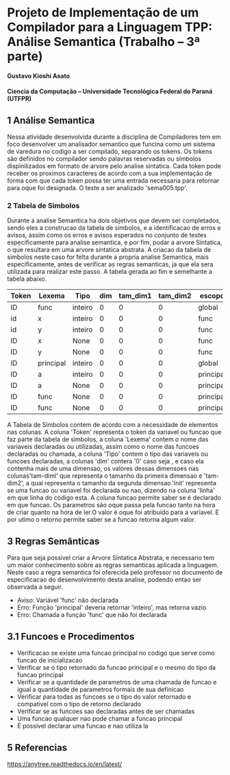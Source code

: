 # Projeto de Implementação de um Compilador para a Linguagem TPP: Análise Semantica (Trabalho – 3ª parte)
#### Gustavo Kioshi Asato
#### Ciencia da Computação – Universidade Tecnológica Federal do Paraná (UTFPR)
## 1 Análise Semantica
Nessa atividade desenvolvida durante a disciplina de Compiladores tem em foco desenvolver um analisador semantico que funcina como um sistema de varedura no codigo a ser compilado, separando os tokens. Os tokens são definidos no compilador sendo palavras reservadas ou símbolos dispinilizados em formato de arvore pelo analise sintatica. Cada token pode receber os proximos caracteres de acordo com a sua implementação de forma com que cada token possa ter uma entrada necessaria para retornar para oque foi designada.
O teste a ser analizado 'sema005.tpp'.
### 2 Tabela de Simbolos
Durante a analise Semantica ha dois objetivos que devem ser completados, sendo eles a construcao da tabela de simbolos, e a identificacao de erros e avisos, assim como os erros e avisos esperados no conjunto de testes especificamente para analise semantica, e por fim, podar a arvore Sintatica, o que resultara em uma arvore sintatica abstrata. A criacao da tabela de simbolos neste caso for felta durante a propria analise Semantica, mais especificamente, antes de verificar as regras semanticas, ja que ela sera utilizada para realizar este passo. A tabela gerada ao fim e semelhante a tabela abaixo.

| Token |   Lexema  |   Tipo  | dim | tam_dim1 | tam_dim2 |   escopo  | init | linha | funcao |      parametros      |        valor         | retorno |
|-------|-----------|---------|-----|----------|----------|-----------|------|-------|--------|----------------------|----------------------|---------|
|   ID  |    func   | inteiro |  0  |    0     |    0     |   global  |  N   |   4   |   S    | |inteiro=x|inteiro=y | |inteiro=x|inteiro=y |    S    |
|   id  |     x     | inteiro |  0  |    0     |    0     |    func   |  N   |   4   |   N    |         None         |                      |  vazio  |
|   id  |     y     | inteiro |  0  |    0     |    0     |    func   |  N   |   4   |   N    |         None         |                      |  vazio  |
|   ID  |     x     |   None  |  0  |    0     |    0     |    func   |  N   |   5   |   N    |         None         |         None         |  vazio  |
|   ID  |     y     |   None  |  0  |    0     |    0     |    func   |  N   |   5   |   N    |         None         |         None         |  vazio  |
|   ID  | principal | inteiro |  0  |    0     |    0     |   global  |  N   |   8   |   S    |                      |                      |  vazio  |
|   ID  |     a     | inteiro |  0  |    0     |    0     | principal |  N   |   9   |   N    |         None         |                      |  vazio  |
|   ID  |     a     |   None  |  0  |    0     |    0     | principal |  S   |   10  |   N    |         None         |                      |  vazio  |
|   ID  |    func   |   None  |  0  |    0     |    0     | principal |  N   |   10  |   N    |         None         |         None         |  vazio  |
|   ID  |    func   |   None  |  0  |    0     |    0     | principal |  S   |   10  |   S    |         |10          |         |10          |  vazio  |

A Tabela de Simbolos contem de acordo com a necessidade de elementos nas colunas. A coluna 'Token' representa o token da variavel ou funcao que faz parte da tabela de simbolos, a coluna 'Lexema' contem o nome das variaveis declaradas ou utilizadas, assim como o nome das funcoes declaradas ou chamada, a coluna 'Tipo' contem o tipo das variaveis ou funcoes declaradas, a colunas 'dim' contera '0' caso seja , e caso ela contenha mais de uma dimensao, os valores dessas dimensoes nas colunas'tam-diml' que representa o tamanho da primeira dimensao e 'tam-dim2', a qual representa o tamanho da segunda dimensao.'init' representa se uma funcao ou variavel foi declarada ou nao, dizendo na coluna 'linha' em que linha do codigo esta. A coluna funcao permite saber se é declarado em que funcao. Os parametros são oque passa pela funcao tanto na hora de criar quanto na hora de ler.O valor é oque foi atribuido para a variavel. E por utimo o retorno permite saber se a funcao retorna algum valor.


## 3 Regras Semânticas
Para que seja possivel criar a Arvore Sintatica Abstrata, e necessario tem um maior conhecimento sobre as regras semanticas aplicada a linguagem. Neste caso a regra semantica foi oferecida pelo professor no documento de especificacao do desenvolvimento desta analise, podendo entao ser observada a seguir.



- Aviso: Variável 'func' não declarada
- Erro: Função 'principal' deveria retornar 'inteiro', mas retorna vazio
- Erro: Chamada a função 'func' que não foi declarada

## 3.1 Funcoes e Procedimentos
- Verificacao se existe uma funcao principal no codigo que serve como funcao de inicializacao
- Verificar se o tipo retornado da funcao principal e o mesmo do tipo da funcao principal
- Verificar se a quantidade de parametros de uma chamada de funcao e igual a quantidade de parametros formais de sua definicao
- Verificar para todas as funcoes se o tipo do valor retornado e compativel com o tipo de retorno declarado
- Verificar se as funcoes sao declaradas antes de ser chamadas
- Uma funcao qualquer nao pode chamar a funcao principal
- É possivel declarar uma funcao e nao utiliza la

## 5 Referencias

https://anytree.readthedocs.io/en/latest/

